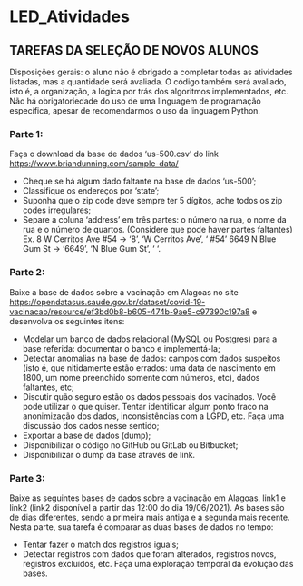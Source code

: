 # LED_Atividades

## TAREFAS DA SELEÇÃO DE NOVOS ALUNOS

Disposições gerais: o aluno não é obrigado a completar todas as atividades listadas, mas a quantidade será avaliada. O código também será avaliado, isto é, a organização, a lógica
por trás dos algoritmos implementados, etc. Não há obrigatoriedade do uso de uma linguagem de programação específica, apesar de recomendarmos o uso da linguagem Python.

### Parte 1:
Faça o download da base de dados ‘us-500.csv’ do link https://www.briandunning.com/sample-data/
* Cheque se há algum dado faltante na base de dados ‘us-500’;
* Classifique os endereços por ‘state’;
* Suponha que o zip code deve sempre ter 5 dígitos, ache todos os zip codes
irregulares;
* Separe a coluna ‘address’ em três partes: o número na rua, o nome da rua e o
número de quartos. (Considere que pode haver partes faltantes)
Ex. 8 W Cerritos Ave #54 → ‘8’, ‘W Cerritos Ave’, ‘ #54’
6649 N Blue Gum St → ‘6649’, ‘N Blue Gum St’, ‘ ‘.

### Parte 2:
Baixe a base de dados sobre a vacinação em Alagoas no site https://opendatasus.saude.gov.br/dataset/covid-19-vacinacao/resource/ef3bd0b8-b605-474b-9ae5-c97390c197a8 e desenvolva os seguintes itens:
* Modelar um banco de dados relacional (MySQL ou Postgres) para a base referida:
documentar o banco e implementá-la;
* Detectar anomalias na base de dados: campos com dados suspeitos (isto é, que
nitidamente estão errados: uma data de nascimento em 1800, um nome preenchido
somente com números, etc), dados faltantes, etc;
* Discutir quão seguro estão os dados pessoais dos vacinados. Você pode utilizar o
que quiser. Tentar identificar algum ponto fraco na anonimização dos dados,
inconsistências com a LGPD, etc. Faça uma discussão dos dados nesse sentido;
* Exportar a base de dados (dump);
* Disponibilizar o código no GitHub ou GitLab ou Bitbucket;
* Disponibilizar o dump da base através de link.

### Parte 3:
Baixe as seguintes bases de dados sobre a vacinação em Alagoas, link1 e link2 (link2 disponível a partir das 12:00 do dia 19/06/2021). As bases são de dias diferentes,
sendo a primeira mais antiga e a segunda mais recente. Nesta parte, sua tarefa é comparar
as duas bases de dados no tempo: 
* Tentar fazer o match dos registros iguais;
* Detectar registros com dados que foram alterados, registros novos, registros excluídos, etc.
Faça uma exploração temporal da evolução das bases.

